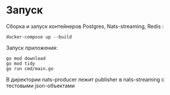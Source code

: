 # Запуск
Сборка и запуск контейнеров Postgres, Nats-streaming, Redis :
```
docker-compose up --build
```
Запуск приложения:
```
go mod download
go mod tidy
go run cmd/main.go
```
В директории nats-producer лежит publisher в nats-streaming с тестовыми json-объектами

